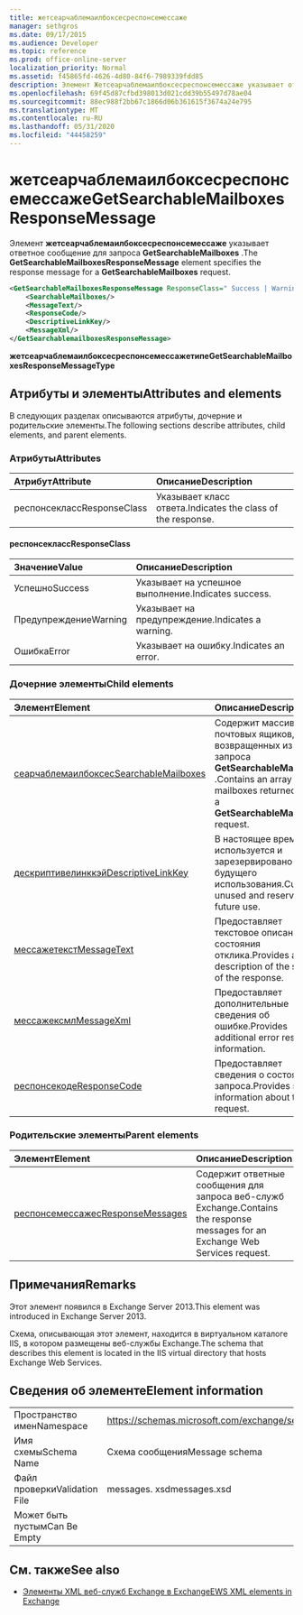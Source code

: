 ```yaml
---
title: жетсеарчаблемаилбоксесреспонсемессаже
manager: sethgros
ms.date: 09/17/2015
ms.audience: Developer
ms.topic: reference
ms.prod: office-online-server
localization_priority: Normal
ms.assetid: f45865fd-4626-4d80-84f6-7989339fdd85
description: Элемент Жетсеарчаблемаилбоксесреспонсемессаже указывает ответное сообщение для запроса GetSearchableMailboxes.
ms.openlocfilehash: 69f45d87cfbd398013d021cdd39b55497d78ae04
ms.sourcegitcommit: 88ec988f2bb67c1866d06b361615f3674a24e795
ms.translationtype: MT
ms.contentlocale: ru-RU
ms.lasthandoff: 05/31/2020
ms.locfileid: "44458259"
---
```

# <a name="getsearchablemailboxesresponsemessage"></a><span data-ttu-id="ef206-103">жетсеарчаблемаилбоксесреспонсемессаже</span><span class="sxs-lookup"><span data-stu-id="ef206-103">GetSearchableMailboxesResponseMessage</span></span>

<span data-ttu-id="ef206-104">Элемент **жетсеарчаблемаилбоксесреспонсемессаже** указывает ответное сообщение для запроса **GetSearchableMailboxes** .</span><span class="sxs-lookup"><span data-stu-id="ef206-104">The **GetSearchableMailboxesResponseMessage** element specifies the response message for a **GetSearchableMailboxes** request.</span></span> 
  
```XML
<GetSearchableMailboxesResponseMessage ResponseClass=" Success | Warning | Error ">
    <SearchableMailboxes/>
    <MessageText/>
    <ResponseCode/>
    <DescriptiveLinkKey/>
    <MessageXml/>
</GetSearchablemailboxesResponseMessage>
```

 <span data-ttu-id="ef206-105">**жетсеарчаблемаилбоксесреспонсемессажетипе**</span><span class="sxs-lookup"><span data-stu-id="ef206-105">**GetSearchableMailboxesResponseMessageType**</span></span>
## <a name="attributes-and-elements"></a><span data-ttu-id="ef206-106">Атрибуты и элементы</span><span class="sxs-lookup"><span data-stu-id="ef206-106">Attributes and elements</span></span>

<span data-ttu-id="ef206-107">В следующих разделах описываются атрибуты, дочерние и родительские элементы.</span><span class="sxs-lookup"><span data-stu-id="ef206-107">The following sections describe attributes, child elements, and parent elements.</span></span>
  
### <a name="attributes"></a><span data-ttu-id="ef206-108">Атрибуты</span><span class="sxs-lookup"><span data-stu-id="ef206-108">Attributes</span></span>

|<span data-ttu-id="ef206-109">**Атрибут**</span><span class="sxs-lookup"><span data-stu-id="ef206-109">**Attribute**</span></span>|<span data-ttu-id="ef206-110">**Описание**</span><span class="sxs-lookup"><span data-stu-id="ef206-110">**Description**</span></span>|
|:-----|:-----|
|<span data-ttu-id="ef206-111">респонсекласс</span><span class="sxs-lookup"><span data-stu-id="ef206-111">ResponseClass</span></span>  <br/> |<span data-ttu-id="ef206-112">Указывает класс ответа.</span><span class="sxs-lookup"><span data-stu-id="ef206-112">Indicates the class of the response.</span></span>  <br/> |
   
#### <a name="responseclass"></a><span data-ttu-id="ef206-113">респонсекласс</span><span class="sxs-lookup"><span data-stu-id="ef206-113">ResponseClass</span></span>

|<span data-ttu-id="ef206-114">**Значение**</span><span class="sxs-lookup"><span data-stu-id="ef206-114">**Value**</span></span>|<span data-ttu-id="ef206-115">**Описание**</span><span class="sxs-lookup"><span data-stu-id="ef206-115">**Description**</span></span>|
|:-----|:-----|
|<span data-ttu-id="ef206-116">Успешно</span><span class="sxs-lookup"><span data-stu-id="ef206-116">Success</span></span>  <br/> |<span data-ttu-id="ef206-117">Указывает на успешное выполнение.</span><span class="sxs-lookup"><span data-stu-id="ef206-117">Indicates success.</span></span>  <br/> |
|<span data-ttu-id="ef206-118">Предупреждение</span><span class="sxs-lookup"><span data-stu-id="ef206-118">Warning</span></span>  <br/> |<span data-ttu-id="ef206-119">Указывает на предупреждение.</span><span class="sxs-lookup"><span data-stu-id="ef206-119">Indicates a warning.</span></span>  <br/> |
|<span data-ttu-id="ef206-120">Ошибка</span><span class="sxs-lookup"><span data-stu-id="ef206-120">Error</span></span>  <br/> |<span data-ttu-id="ef206-121">Указывает на ошибку.</span><span class="sxs-lookup"><span data-stu-id="ef206-121">Indicates an error.</span></span>  <br/> |
   
### <a name="child-elements"></a><span data-ttu-id="ef206-122">Дочерние элементы</span><span class="sxs-lookup"><span data-stu-id="ef206-122">Child elements</span></span>

|<span data-ttu-id="ef206-123">**Элемент**</span><span class="sxs-lookup"><span data-stu-id="ef206-123">**Element**</span></span>|<span data-ttu-id="ef206-124">**Описание**</span><span class="sxs-lookup"><span data-stu-id="ef206-124">**Description**</span></span>|
|:-----|:-----|
|[<span data-ttu-id="ef206-125">сеарчаблемаилбоксес</span><span class="sxs-lookup"><span data-stu-id="ef206-125">SearchableMailboxes</span></span>](searchablemailboxes.md) <br/> |<span data-ttu-id="ef206-126">Содержит массив почтовых ящиков, возвращенных из запроса **GetSearchableMailboxes** .</span><span class="sxs-lookup"><span data-stu-id="ef206-126">Contains an array of the mailboxes returned from a **GetSearchableMailboxes** request.</span></span>  <br/> |
|[<span data-ttu-id="ef206-127">дескриптивелинккэй</span><span class="sxs-lookup"><span data-stu-id="ef206-127">DescriptiveLinkKey</span></span>](descriptivelinkkey.md) <br/> |<span data-ttu-id="ef206-128">В настоящее время не используется и зарезервировано для будущего использования.</span><span class="sxs-lookup"><span data-stu-id="ef206-128">Currently unused and reserved for future use.</span></span>  <br/> |
|[<span data-ttu-id="ef206-129">мессажетекст</span><span class="sxs-lookup"><span data-stu-id="ef206-129">MessageText</span></span>](messagetext.md) <br/> |<span data-ttu-id="ef206-130">Предоставляет текстовое описание состояния отклика.</span><span class="sxs-lookup"><span data-stu-id="ef206-130">Provides a text description of the status of the response.</span></span>  <br/> |
|[<span data-ttu-id="ef206-131">мессажексмл</span><span class="sxs-lookup"><span data-stu-id="ef206-131">MessageXml</span></span>](messagexml.md) <br/> |<span data-ttu-id="ef206-132">Предоставляет дополнительные сведения об ошибке.</span><span class="sxs-lookup"><span data-stu-id="ef206-132">Provides additional error response information.</span></span>  <br/> |
|[<span data-ttu-id="ef206-133">респонсекоде</span><span class="sxs-lookup"><span data-stu-id="ef206-133">ResponseCode</span></span>](responsecode.md) <br/> |<span data-ttu-id="ef206-134">Предоставляет сведения о состоянии запроса.</span><span class="sxs-lookup"><span data-stu-id="ef206-134">Provides status information about the request.</span></span>  <br/> |
   
### <a name="parent-elements"></a><span data-ttu-id="ef206-135">Родительские элементы</span><span class="sxs-lookup"><span data-stu-id="ef206-135">Parent elements</span></span>

|<span data-ttu-id="ef206-136">**Элемент**</span><span class="sxs-lookup"><span data-stu-id="ef206-136">**Element**</span></span>|<span data-ttu-id="ef206-137">**Описание**</span><span class="sxs-lookup"><span data-stu-id="ef206-137">**Description**</span></span>|
|:-----|:-----|
|[<span data-ttu-id="ef206-138">респонсемессажес</span><span class="sxs-lookup"><span data-stu-id="ef206-138">ResponseMessages</span></span>](responsemessages.md) <br/> |<span data-ttu-id="ef206-139">Содержит ответные сообщения для запроса веб-служб Exchange.</span><span class="sxs-lookup"><span data-stu-id="ef206-139">Contains the response messages for an Exchange Web Services request.</span></span>  <br/> |
   
## <a name="remarks"></a><span data-ttu-id="ef206-140">Примечания</span><span class="sxs-lookup"><span data-stu-id="ef206-140">Remarks</span></span>

<span data-ttu-id="ef206-141">Этот элемент появился в Exchange Server 2013.</span><span class="sxs-lookup"><span data-stu-id="ef206-141">This element was introduced in Exchange Server 2013.</span></span>
  
<span data-ttu-id="ef206-142">Схема, описывающая этот элемент, находится в виртуальном каталоге IIS, в котором размещены веб-службы Exchange.</span><span class="sxs-lookup"><span data-stu-id="ef206-142">The schema that describes this element is located in the IIS virtual directory that hosts Exchange Web Services.</span></span>
  
## <a name="element-information"></a><span data-ttu-id="ef206-143">Сведения об элементе</span><span class="sxs-lookup"><span data-stu-id="ef206-143">Element information</span></span>

|||
|:-----|:-----|
|<span data-ttu-id="ef206-144">Пространство имен</span><span class="sxs-lookup"><span data-stu-id="ef206-144">Namespace</span></span>  <br/> |https://schemas.microsoft.com/exchange/services/2006/messages  <br/> |
|<span data-ttu-id="ef206-145">Имя схемы</span><span class="sxs-lookup"><span data-stu-id="ef206-145">Schema Name</span></span>  <br/> |<span data-ttu-id="ef206-146">Схема сообщения</span><span class="sxs-lookup"><span data-stu-id="ef206-146">Message schema</span></span>  <br/> |
|<span data-ttu-id="ef206-147">Файл проверки</span><span class="sxs-lookup"><span data-stu-id="ef206-147">Validation File</span></span>  <br/> |<span data-ttu-id="ef206-148">messages. xsd</span><span class="sxs-lookup"><span data-stu-id="ef206-148">messages.xsd</span></span>  <br/> |
|<span data-ttu-id="ef206-149">Может быть пустым</span><span class="sxs-lookup"><span data-stu-id="ef206-149">Can Be Empty</span></span>  <br/> ||
   
## <a name="see-also"></a><span data-ttu-id="ef206-150">См. также</span><span class="sxs-lookup"><span data-stu-id="ef206-150">See also</span></span>



- [<span data-ttu-id="ef206-151">Элементы XML веб-служб Exchange в Exchange</span><span class="sxs-lookup"><span data-stu-id="ef206-151">EWS XML elements in Exchange</span></span>](ews-xml-elements-in-exchange.md)

